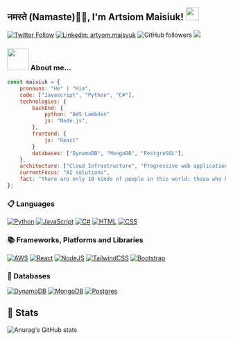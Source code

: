 
<h2> नमस्ते (Namaste)🙏🏻, I'm Artsiom Maisiuk! <img src="https://emojis.slackmojis.com/emojis/images/1531849430/4246/blob-sunglasses.gif?1531849430" width="30"/> </h2> 


[![Twitter Follow](https://img.shields.io/twitter/follow/misteranmol?label=Follow)](https://twitter.com/intent/follow?screen_name=MaisiukArtyom)
[![Linkedin: artyom.majsyuk](https://img.shields.io/badge/-maisiuk-blue?style=flat-square&logo=Linkedin&logoColor=white&link=https://www.linkedin.com/in/artyom-majsyuk/)](https://www.linkedin.com/in/artyom-majsyuk/)
![GitHub followers](https://img.shields.io/github/followers/maisiukartyom?label=Follow&style=social)
![](https://visitor-badge.glitch.me/badge?page_id=maisiukartyom.maisiukartyom)

### <img src="https://media.giphy.com/media/VgCDAzcKvsR6OM0uWg/giphy.gif" width="50"> About me...  

```javascript
const maisiuk = {
    pronouns: "He" | "Him",
    code: ["Javascript", "Python", "C#"],
    technologies: {
        backEnd: {
            python: "AWS Lambdas"
            js: "Node.js",
        },
        frontend: {
            js: "React"
        }
        databases: ["DynamoDB", "MongoDB", "PostgreSQL"],
    },
    architecture: ["Cloud Infrastructure", "Progressive web applications", "Single page applications"],
    currentFocus: "AI solutions",
    fact: "There are only 10 kinds of people in this world: those who know binary and those who don’t."
};
```
### 📋 Languages
[![Python](https://img.shields.io/badge/Python-3776AB?logo=python&logoColor=fff)](#)
[![JavaScript](https://img.shields.io/badge/JavaScript-F7DF1E?logo=javascript&logoColor=000)](#)
[![C#](https://custom-icon-badges.demolab.com/badge/C%23-%23239120.svg?logo=cshrp&logoColor=white)](#)
[![HTML](https://img.shields.io/badge/HTML-%23E34F26.svg?logo=html5&logoColor=white)](#)
[![CSS](https://img.shields.io/badge/CSS-1572B6?logo=css3&logoColor=fff)](#)

### 📚 Frameworks, Platforms and Libraries
[![AWS](https://img.shields.io/badge/AWS-%23FF9900.svg?logo=amazon-web-services&logoColor=white)](#)
[![React](https://img.shields.io/badge/React-%2320232a.svg?logo=react&logoColor=%2361DAFB)](#)
[![NodeJS](https://img.shields.io/badge/Node.js-6DA55F?logo=node.js&logoColor=white)](#)
[![TailwindCSS](https://img.shields.io/badge/Tailwind%20CSS-%2338B2AC.svg?logo=tailwind-css&logoColor=white)](#)
[![Bootstrap](https://img.shields.io/badge/Bootstrap-7952B3?logo=bootstrap&logoColor=fff)](#)

### 💾 Databases
[![DynamoDB](https://img.shields.io/badge/DynamoDB-4053D6?logo=amazondynamodb&logoColor=fff)](#)
[![MongoDB](https://img.shields.io/badge/MongoDB-%234ea94b.svg?logo=mongodb&logoColor=white)](#)
[![Postgres](https://img.shields.io/badge/Postgres-%23316192.svg?logo=postgresql&logoColor=white)](#)

## 🔧 Stats
![Anurag's GitHub stats](https://github-readme-stats.vercel.app/api?username=maisiukartyom&show_icons=true&theme=nord)

<!---
maisiukartyom/maisiukartyom is a ✨ special ✨ repository because its `README.md` (this file) appears on your GitHub profile.
You can click the Preview link to take a look at your changes.
--->
